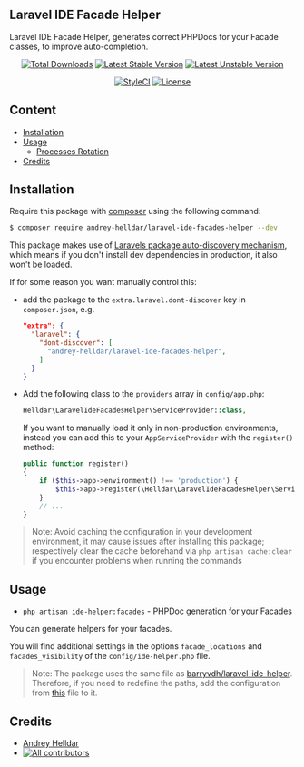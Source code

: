 ## Laravel IDE Facade Helper

Laravel IDE Facade Helper, generates correct PHPDocs for your Facade classes, to improve auto-completion.

<p align="center">
    <a href="https://packagist.org/packages/andrey-helldar/laravel-ide-facades-helper"><img src="https://img.shields.io/packagist/dt/andrey-helldar/laravel-ide-facades-helper.svg?style=flat-square" alt="Total Downloads" /></a>
    <a href="https://packagist.org/packages/andrey-helldar/laravel-ide-facades-helper"><img src="https://poser.pugx.org/andrey-helldar/laravel-ide-facades-helper/v/stable?format=flat-square" alt="Latest Stable Version" /></a>
    <a href="https://packagist.org/packages/andrey-helldar/laravel-ide-facades-helper"><img src="https://poser.pugx.org/andrey-helldar/laravel-ide-facades-helper/v/unstable?format=flat-square" alt="Latest Unstable Version" /></a>
</p>
<p align="center">
    <a href="https://styleci.io/repos/277866838"><img src="https://styleci.io/repos/277866838/shield" alt="StyleCI" /></a>
    <a href="LICENSE"><img src="https://poser.pugx.org/andrey-helldar/laravel-ide-facades-helper/license?format=flat-square" alt="License" /></a>
</p>


## Content
* [Installation](#installation)
* [Usage](#usage)
    * [Processes Rotation](#processes-rotation)
* [Credits](#credits)


## Installation

Require this package with [composer](https://getcomposer.org) using the following command:

```bash
$ composer require andrey-helldar/laravel-ide-facades-helper --dev
```

This package makes use of [Laravels package auto-discovery mechanism](https://medium.com/@taylorotwell/package-auto-discovery-in-laravel-5-5-ea9e3ab20518), which means if you don't install dev dependencies in production, it also won't be loaded.

If for some reason you want manually control this:
- add the package to the `extra.laravel.dont-discover` key in `composer.json`, e.g.
  ```json
  "extra": {
    "laravel": {
      "dont-discover": [
        "andrey-helldar/laravel-ide-facades-helper",
      ]
    }
  }
  ```
- Add the following class to the `providers` array in `config/app.php`:
  ```php
  Helldar\LaravelIdeFacadesHelper\ServiceProvider::class,
  ```
  If you want to manually load it only in non-production environments, instead you can add this to your `AppServiceProvider` with the `register()` method:
  ```php
  public function register()
  {
      if ($this->app->environment() !== 'production') {
          $this->app->register(\Helldar\LaravelIdeFacadesHelper\ServiceProvider::class);
      }
      // ...
  }
  ```

> Note: Avoid caching the configuration in your development environment, it may cause issues after installing this package; respectively clear the cache beforehand via `php artisan cache:clear` if you encounter problems when running the commands


## Usage

* `php artisan ide-helper:facades` - PHPDoc generation for your Facades

You can generate helpers for your facades.

You will find additional settings in the options `facade_locations` and `facades_visibility` of the `config/ide-helper.php` file.

> Note: The package uses the same file as [barryvdh/laravel-ide-helper](https://github.com/barryvdh/laravel-ide-helper). Therefore, if you need to redefine the paths, add the configuration from [this](config/ide-helper.php) file to it.

## Credits

- [Andrey Helldar][link_author]
- [![All contributors][badge_contributors]][link_contributors]


[badge_contributors]:   https://img.shields.io/github/contributors/andrey-helldar/laravel-ide-facades-helper?style=flat-square

[link_author]:          https://github.com/andrey-helldar
[link_contributors]:    https://github.com/andrey-helldar/laravel-ide-facades-helper/graphs/contributors

